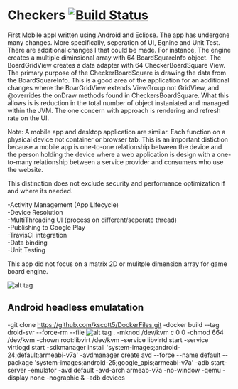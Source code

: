 Checkers [![Build Status](https://travis-ci.org/kscott5/Checkers.svg?branch=main)](https://travis-ci.org/kscott5/Checkers)
========

First Mobile appl written using Android and Eclipse.
The app has undergone many changes. More specifically, seperation of UI, Egnine and Unit Test. There are
additional changes I that could be made. For instance, The engine creates a multiple diminsional array with
64 BoardSquareInfo object. The BoardGridView creates a data adapter with 64 CheckerBoardSquare View. The primary
purpose of the CheckerBoardSquare is drawing the data from the BoardSquareInfo. This is a good area of the 
application for an additional changes where the BoarGridView extends ViewGroup not GridView, and @overrides
the onDraw methods found in CheckersBoardSquare. What this allows is is reduction in the total number of object
instaniated and managed within the JVM. The one concern with approach is rendering and refresh rate on the UI.

Note: A mobile app and desktop application are similar. Each function on a physical device not container or browser
tab. This is an important distiction because a mobile app is one-to-one relationship between the device and the 
person holding the device where a web application is design with a one-to-many relationship between a service 
provider and consumers who use the website.

This distinction does not exclude security and performance optimization if and where its needed.

-Activity Management (App Lifecycle)  
-Device Resolution  
-MultiThreading UI (process on different/seperate thread)  
-Publishing to Google Play  
-TravisCI integration  
-Data binding  
-Unit Testing  

This app did not focus on a matrix 2D or mulitple dimension array for game board engine.

![alt tag](https://pbs.twimg.com/media/Bt5zt83IAAEuWbc.jpg:large)

## Android headless emulatation
-git clone https://github.com/kscott5/DockerFiles.git
-docker build --tag droid-svr --force-rm --file ![alt tag](https://github.com/kscott5/DockerFiles/Docker.vim.androids) .
-mknod /dev/kvm c 0 0
-chmod 664 /dev/kvm
-chown root:libvirt /dev/kvm
-service libvirtd start
-service virtlogd start
-sdkmanager install 'system-images;android-24;default;armeabi-v7a'
-avdmanager create avd --force --name default --package 'system-images;android-25;google_apis;armeabi-v7a'
-adb start-server
-emulator -avd default -avd-arch armeab-v7a -no-window -qemu -display none -nographic &
-adb devices

